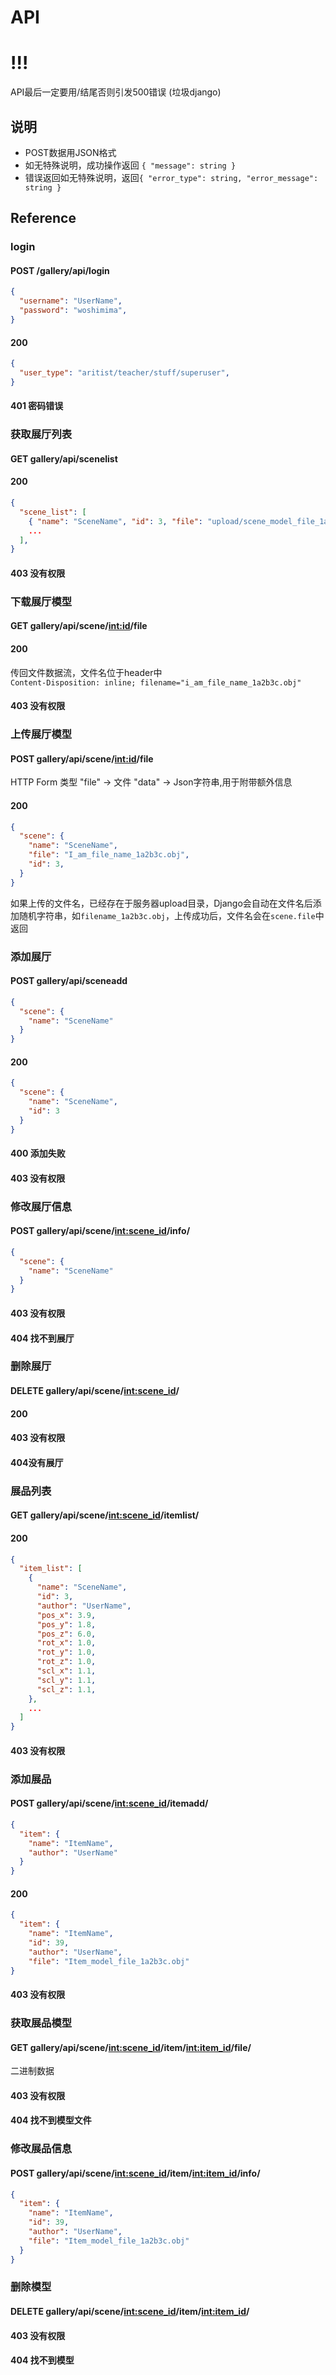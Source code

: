 # API

# !!!
API最后一定要用/结尾否则引发500错误
(垃圾django)

## 说明
- POST数据用JSON格式
- 如无特殊说明，成功操作返回 `{ "message": string }`
- 错误返回如无特殊说明，返回`{ "error_type": string, "error_message": string }`

## Reference

### login

#### POST /gallery/api/login
```json
{
  "username": "UserName",
  "password": "woshimima",
}
```

#### 200
```json
{
  "user_type": "aritist/teacher/stuff/superuser",
}
```
#### 401 密码错误


### 获取展厅列表

#### GET gallery/api/scenelist

#### 200
```json
{
  "scene_list": [
    { "name": "SceneName", "id": 3, "file": "upload/scene_model_file_1a2b3c.obj" },
    ...
  ],
}
```

#### 403 没有权限


### 下载展厅模型

#### GET gallery/api/scene/<int:id>/file

#### 200
传回文件数据流，文件名位于header中  
`Content-Disposition: inline; filename="i_am_file_name_1a2b3c.obj"`

#### 403 没有权限


### 上传展厅模型

#### POST gallery/api/scene/<int:id>/file
HTTP Form 类型
"file" -> 文件
"data" -> Json字符串,用于附带额外信息

#### 200
```json
{
  "scene": {
    "name": "SceneName",
    "file": "I_am_file_name_1a2b3c.obj",
    "id": 3,
  }
}
```
如果上传的文件名，已经存在于服务器upload目录，Django会自动在文件名后添加随机字符串，如`filename_1a2b3c.obj`，上传成功后，文件名会在`scene.file`中返回


### 添加展厅

#### POST gallery/api/sceneadd
```json
{
  "scene": {
    "name": "SceneName"
  }
}
```

#### 200
```json
{
  "scene": {
    "name": "SceneName",
    "id": 3
  }
}
```

#### 400 添加失败

#### 403 没有权限


### 修改展厅信息

#### POST gallery/api/scene/<int:scene_id>/info/
```json
{
  "scene": {
    "name": "SceneName"
  }
}
```

#### 403 没有权限

#### 404 找不到展厅


### 删除展厅

#### DELETE gallery/api/scene/<int:scene_id>/

#### 200

#### 403 没有权限

#### 404没有展厅


### 展品列表

#### GET gallery/api/scene/<int:scene_id>/itemlist/

#### 200
```json
{
  "item_list": [
    {
      "name": "SceneName",
      "id": 3,
      "author": "UserName",
      "pos_x": 3.9,
      "pos_y": 1.8,
      "pos_z": 6.0,
      "rot_x": 1.0,
      "rot_y": 1.0,
      "rot_z": 1.0,
      "scl_x": 1.1,
      "scl_y": 1.1,
      "scl_z": 1.1,
    },
    ...
  ]
}
```

#### 403 没有权限


### 添加展品

#### POST gallery/api/scene/<int:scene_id>/itemadd/
```json
{
  "item": {
    "name": "ItemName",
    "author": "UserName"
  }
}
```

#### 200
```json
{
  "item": {
    "name": "ItemName",
    "id": 39,
    "author": "UserName",
    "file": "Item_model_file_1a2b3c.obj"
}
```

#### 403 没有权限


### 获取展品模型

#### GET gallery/api/scene/<int:scene_id>/item/<int:item_id>/file/
二进制数据

#### 403 没有权限

#### 404 找不到模型文件


### 修改展品信息

#### POST gallery/api/scene/<int:scene_id>/item/<int:item_id>/info/
```json
{
  "item": {
    "name": "ItemName",
    "id": 39,
    "author": "UserName",
    "file": "Item_model_file_1a2b3c.obj"
  }
}
```


### 删除模型

#### DELETE gallery/api/scene/<int:scene_id>/item/<int:item_id>/

#### 403 没有权限

#### 404 找不到模型

